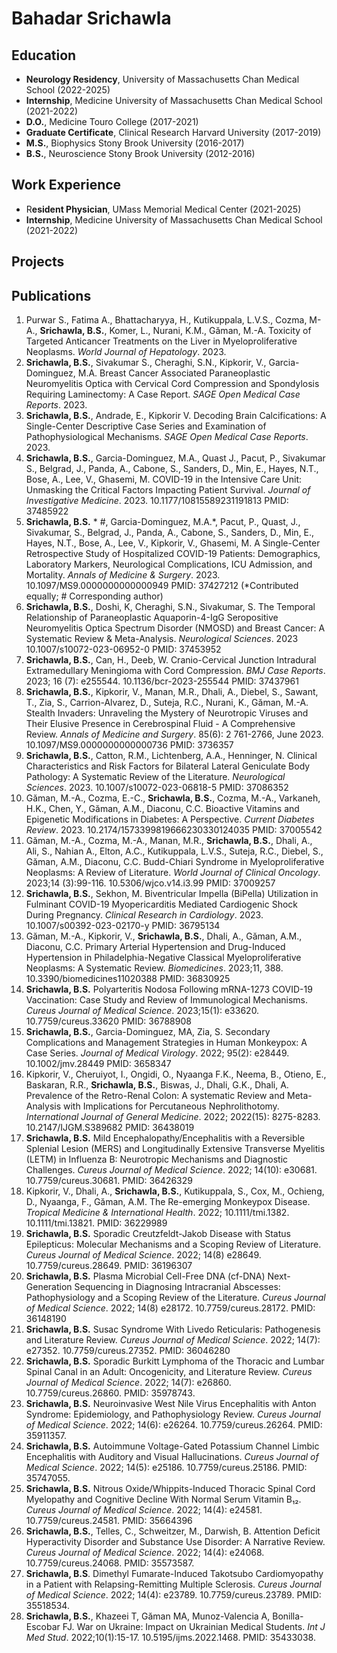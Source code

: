 # **Bahadar Srichawla**

## Education
* **Neurology Residency**, University of Massachusetts Chan Medical School (2022-2025)
* **Internship**, Medicine University of Massachusetts Chan Medical School (2021-2022)
* **D.O.**, Medicine Touro College (2017-2021)
* **Graduate Certificate**, Clinical Research  Harvard University (2017-2019)
* **M.S.**, Biophysics Stony Brook University (2016-2017)
* **B.S.**, Neuroscience Stony Brook University (2012-2016)
  
## Work Experience
* R**esident Physician**, UMass Memorial Medical Center (2021-2025)
* **Internship**, Medicine University of Massachusetts Chan Medical School (2021-2022)</b>

## Projects

## Publications
1.	Purwar S., Fatima A., Bhattacharyya, H., Kutikuppala, L.V.S., Cozma, M-A., **Srichawla, B.S.**, Komer, L., Nurani, K.M., Găman, M.-A. Toxicity of Targeted Anticancer Treatments on the Liver in Myeloproliferative Neoplasms. _World Journal of Hepatology_. 2023. 								
2.	**Srichawla, B.S.**, Sivakumar S., Cheraghi, S.N., Kipkorir, V., Garcia-Dominguez, M.A. Breast Cancer Associated Paraneoplastic Neuromyelitis Optica with Cervical Cord Compression and Spondylosis Requiring Laminectomy: A Case Report. _SAGE Open Medical Case Reports_. 2023.					
3.	**Srichawla, B.S.**, Andrade, E., Kipkorir V. Decoding Brain Calcifications: A Single-Center Descriptive Case Series and Examination of Pathophysiological Mechanisms. _SAGE Open Medical Case Reports_. 2023.	
4.	**Srichawla, B.S.**, Garcia-Dominguez, M.A., Quast J., Pacut, P., Sivakumar S., Belgrad, J., Panda, A., Cabone, S., Sanders, D., Min, E., Hayes, N.T., Bose, A., Lee, V., Ghasemi, M. COVID-19 in the Intensive Care Unit: Unmasking the Critical Factors Impacting Patient Survival. _Journal of Investigative Medicine_. 2023. 10.1177/10815589231191813 PMID: 37485922
5.	**Srichawla, B.S.** * #, Garcia-Dominguez, M.A.*, Pacut, P., Quast, J., Sivakumar, S., Belgrad, J., Panda, A., Cabone, S., Sanders, D., Min, E., Hayes, N.T., Bose, A., Lee, V., Kipkorir, V., Ghasemi, M. A Single-Center Retrospective Study of Hospitalized COVID-19 Patients: Demographics, Laboratory Markers, Neurological Complications, ICU Admission, and Mortality. _Annals of Medicine & Surgery_. 2023. 10.1097/MS9.0000000000000949 PMID: 37427212 (*Contributed equally; # Corresponding author)
6.	**Srichawla, B.S.**, Doshi, K, Cheraghi, S.N., Sivakumar, S. The Temporal Relationship of Paraneoplastic Aquaporin-4-IgG Seropositive Neuromyelitis Optica Spectrum Disorder (NMOSD) and Breast Cancer: A Systematic Review & Meta-Analysis. _Neurological Sciences_. 2023 10.1007/s10072-023-06952-0 PMID: 37453952													
7.	**Srichawla, B.S.**, Can, H., Deeb, W. Cranio-Cervical Junction Intradural Extramedullary Meningioma with Cord Compression. _BMJ Case Reports_. 2023; 16 (7): e255544. 10.1136/bcr-2023-255544 PMID: 37437961										
8.	**Srichawla, B.S.**, Kipkorir, V., Manan, M.R., Dhali, A., Diebel, S., Sawant, T., Zia, S., Carrion-Alvarez, D., Suteja, R.C., Nurani, K., Găman, M.-A. Stealth Invaders: Unraveling the Mystery of Neurotropic Viruses and Their Elusive Presence in Cerebrospinal Fluid - A Comprehensive Review. _Annals of Medicine and Surgery_. 85(6): 2	761-2766, June 2023. 10.1097/MS9.0000000000000736 PMID: 3736357									
9.	**Srichawla, B.S.**, Catton, R.M., Lichtenberg, A.A., Henninger, N. Clinical Characteristics and Risk Factors for Bilateral Lateral Geniculate Body Pathology: A Systematic Review of the Literature. _Neurological Sciences_. 2023. 10.1007/s10072-023-06818-5 PMID: 37086352													
10.	Găman, M.-A., Cozma, E.-C., **Srichawla, B.S.**, Cozma, M.-A., Varkaneh, H.K., Chen, Y., Găman, A.M., Diaconu, C.C. Bioactive Vitamins and Epigenetic Modifications in Diabetes: A Perspective. _Current Diabetes Review_. 2023. 10.2174/1573399819666230330124035 PMID: 37005542								
11.	Găman, M.-A., Cozma, M.-A., Manan, M.R., **Srichawla, B.S.**, Dhali, A., Ali, S., Nahian A., Elton, A.C., Kutikuppala, L.V.S., Suteja, R.C., Diebel, S., Găman, A.M., Diaconu, C.C. Budd-Chiari Syndrome in Myeloproliferative Neoplasms: A Review of Literature. _World Journal of Clinical Oncology_. 2023;14 (3):99-116. 10.5306/wjco.v14.i3.99 PMID: 37009257													 
12.	**Srichawla, B.S.**, Sekhon, M. Biventricular Impella (BiPella) Utilization in Fulminant COVID-19 Myopericarditis Mediated Cardiogenic Shock During Pregnancy. _Clinical Research in Cardiology_. 2023. 10.1007/s00392-023-02170-y PMID: 36795134												
13.	Găman, M.-A., Kipkorir, V., **Srichawla, B.S.**, Dhali, A., Găman, A.M., Diaconu, C.C. Primary Arterial Hypertension and Drug-Induced Hypertension in Philadelphia-Negative Classical Myeloproliferative Neoplasms: A Systematic Review. _Biomedicines_. 2023;11, 388. 10.3390/biomedicines11020388 PMID: 36830925
14.	**Srichawla, B.S.** Polyarteritis Nodosa Following mRNA-1273 COVID-19 Vaccination: Case Study and Review of Immunological Mechanisms. _Cureus Journal of Medical Science_. 2023;15(1): e33620. 10.7759/cureus.33620 PMID: 36788908													
15.	**Srichawla, B.S.**, Garcia-Dominguez, MA, Zia, S. Secondary Complications and Management Strategies in Human Monkeypox: A Case Series. _Journal of Medical Virology_. 2022; 95(2): e28449. 10.1002/jmv.28449 PMID: 3658347
16.	Kipkorir, V., Cheruiyot, I., Ongidi, O., Nyaanga F.K., Neema, B., Otieno, E., Baskaran, R.R., **Srichawla, B.S.**, Biswas, J., Dhali, G.K., Dhali, A. Prevalence of the Retro-Renal Colon: A systematic Review and Meta-Analysis with Implications for Percutaneous Nephrolithotomy. _International Journal of General Medicine_. 2022; 2022(15): 8275-8283. 10.2147/IJGM.S389682 PMID: 36438019
17.	**Srichawla, B.S.** Mild Encephalopathy/Encephalitis with a Reversible Splenial Lesion (MERS) and Longitudinally Extensive Transverse Myelitis (LETM) in Influenza B: Neurotropic Mechanisms and Diagnostic Challenges. _Cureus Journal of Medical Science_. 2022; 14(10): e30681. 10.7759/cureus.30681. PMID: 36426329
18.	Kipkorir, V., Dhali, A., **Srichawla, B.S.**, Kutikuppala, S., Cox, M., Ochieng, D., Nyaanga, F., Găman, A.M. The Re-emerging Monkeypox Disease. _Tropical Medicine & International Health_. 2022; 10.1111/tmi.1382. 10.1111/tmi.13821. PMID: 36229989
19.	**Srichawla, B.S.** Sporadic Creutzfeldt-Jakob Disease with Status Epilepticus: Molecular Mechanisms and a Scoping Review of Literature. _Cureus Journal of Medical Science_. 2022; 14(8) e28649. 10.7759/cureus.28649. PMID: 36196307
20.	**Srichawla, B.S.** Plasma Microbial Cell-Free DNA (cf-DNA) Next-Generation Sequencing in Diagnosing Intracranial Abscesses: Pathophysiology and a Scoping Review of the Literature. _Cureus Journal of Medical Science_. 2022; 14(8) e28172. 10.7759/cureus.28172. PMID: 36148190 
21.	**Srichawla, B.S.** Susac Syndrome With Livedo Reticularis: Pathogenesis and Literature Review. _Cureus Journal of Medical Science_. 2022; 14(7): e27352. 10.7759/cureus.27352. PMID: 36046280
22.	**Srichawla, B.S.** Sporadic Burkitt Lymphoma of the Thoracic and Lumbar Spinal Canal in an Adult: Oncogenicity, and Literature Review. _Cureus Journal of Medical Science_. 2022; 14(7): e26860. 10.7759/cureus.26860. PMID: 35978743.
23.	**Srichawla, B.S.** Neuroinvasive West Nile Virus Encephalitis with Anton Syndrome: Epidemiology, and Pathophysiology Review. _Cureus Journal of Medical Science_. 2022; 14(6): e26264. 10.7759/cureus.26264. PMID: 35911357. 
24.	**Srichawla, B.S.** Autoimmune Voltage-Gated Potassium Channel Limbic Encephalitis with Auditory and Visual Hallucinations. _Cureus Journal of Medical Science_. 2022; 14(5): e25186. 10.7759/cureus.25186. PMID: 35747055. 
25.	**Srichawla, B.S.** Nitrous Oxide/Whippits-Induced Thoracic Spinal Cord Myelopathy and Cognitive Decline With Normal Serum Vitamin B₁₂. _Cureus Journal of Medical Science_. 2022; 14(4): e24581. 10.7759/cureus.24581. PMID: 35664396
26.	**Srichawla, B.S.**, Telles, C., Schweitzer, M., Darwish, B. Attention Deficit Hyperactivity Disorder and Substance Use Disorder: A Narrative Review. _Cureus Journal of Medical Science_. 2022; 14(4): e24068. 10.7759/cureus.24068. PMID: 35573587.
27.	**Srichawla, B.S**. Dimethyl Fumarate-Induced Takotsubo Cardiomyopathy in a Patient with Relapsing-Remitting Multiple Sclerosis. _Cureus Journal of Medical Science_. 2022; 14(4): e23789. 10.7759/cureus.23789. PMID: 35518534.
28.	**Srichawla, B.S.**, Khazeei T, Găman MA, Munoz-Valencia A, Bonilla-Escobar FJ. War on Ukraine: Impact on Ukrainian Medical Students. _Int J Med Stud_. 2022;10(1):15-17. 10.5195/ijms.2022.1468. PMID: 35433038.
